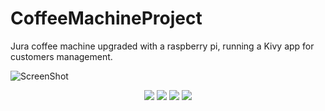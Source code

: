 # CoffeeMachineProject
Jura coffee machine upgraded with a raspberry pi, running a Kivy app for customers management.



![ScreenShot](https://raw.githubusercontent.com/CoffeeMCorp/CoffeeMachineProject/tree/master/Data/ImgReadMe/IMG_1636.JPG?raw=true )


<p align="center">
	<img src="https://github.com/CoffeeMCorp/CoffeeMachineProject/tree/master/Data/ImgReadMe/IMG_1636.JPG?raw=true"/>
	<img src="CoffeeMachineProject/Data/ImgReadMe/IMG_1637.JPG"/>
	<img src="CoffeeMachineProject/Data/ImgReadMe/IMG_1638.JPG"/>
	<img src="CoffeeMachineProject/Data/ImgReadMe/IMG_1639.JPG"/>
</p>
